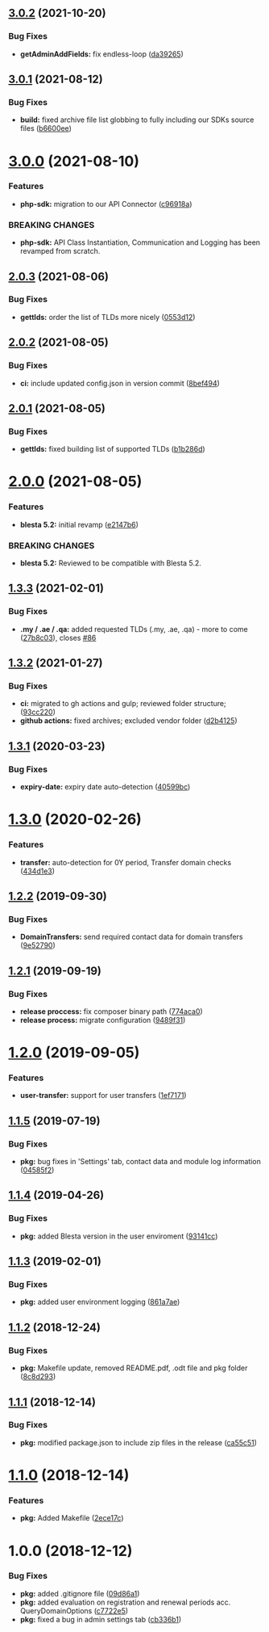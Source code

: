 ## [3.0.2](https://github.com/hexonet/blesta-ispapi-registrar/compare/v3.0.1...v3.0.2) (2021-10-20)


### Bug Fixes

* **getAdminAddFields:** fix endless-loop ([da39265](https://github.com/hexonet/blesta-ispapi-registrar/commit/da39265e7ee15ef648de308189a7f50cc7ba3437))

## [3.0.1](https://github.com/hexonet/blesta-ispapi-registrar/compare/v3.0.0...v3.0.1) (2021-08-12)


### Bug Fixes

* **build:** fixed archive file list globbing to fully including our SDKs source files ([b6600ee](https://github.com/hexonet/blesta-ispapi-registrar/commit/b6600ee39854b70329acf03b142b0201d912e986))

# [3.0.0](https://github.com/hexonet/blesta-ispapi-registrar/compare/v2.0.3...v3.0.0) (2021-08-10)


### Features

* **php-sdk:** migration to our API Connector ([c96918a](https://github.com/hexonet/blesta-ispapi-registrar/commit/c96918ae9d4bb1275ea7a2b828cea3b97d6efbfe))


### BREAKING CHANGES

* **php-sdk:** API Class Instantiation, Communication and Logging has been revamped from scratch.

## [2.0.3](https://github.com/hexonet/blesta-ispapi-registrar/compare/v2.0.2...v2.0.3) (2021-08-06)


### Bug Fixes

* **gettlds:** order the list of TLDs more nicely ([0553d12](https://github.com/hexonet/blesta-ispapi-registrar/commit/0553d12779e66f239084ae790731e9d76d79ac34))

## [2.0.2](https://github.com/hexonet/blesta-ispapi-registrar/compare/v2.0.1...v2.0.2) (2021-08-05)


### Bug Fixes

* **ci:** include updated config.json in version commit ([8bef494](https://github.com/hexonet/blesta-ispapi-registrar/commit/8bef494765fb448ace47fb38c18b46be40fd48e0))

## [2.0.1](https://github.com/hexonet/blesta-ispapi-registrar/compare/v2.0.0...v2.0.1) (2021-08-05)


### Bug Fixes

* **gettlds:** fixed building list of supported TLDs ([b1b286d](https://github.com/hexonet/blesta-ispapi-registrar/commit/b1b286df9b64049e778a23316c5c52bb6b7bc16c))

# [2.0.0](https://github.com/hexonet/blesta-ispapi-registrar/compare/v1.3.3...v2.0.0) (2021-08-05)


### Features

* **blesta 5.2:** initial revamp ([e2147b6](https://github.com/hexonet/blesta-ispapi-registrar/commit/e2147b61a7de9eff73a4121c394f95a6cd7b37a6))


### BREAKING CHANGES

* **blesta 5.2:** Reviewed to be compatible with Blesta 5.2.

## [1.3.3](https://github.com/hexonet/blesta-ispapi-registrar/compare/v1.3.2...v1.3.3) (2021-02-01)


### Bug Fixes

* **.my / .ae / .qa:** added requested TLDs (.my, .ae, .qa) - more to come ([27b8c03](https://github.com/hexonet/blesta-ispapi-registrar/commit/27b8c034e7a7924cbb5a0411f53cf0524b01329d)), closes [#86](https://github.com/hexonet/blesta-ispapi-registrar/issues/86)

## [1.3.2](https://github.com/hexonet/blesta-ispapi-registrar/compare/v1.3.1...v1.3.2) (2021-01-27)


### Bug Fixes

* **ci:** migrated to gh actions and gulp; reviewed folder structure; ([93cc220](https://github.com/hexonet/blesta-ispapi-registrar/commit/93cc220c039d46a36957b54ac2e7c810fb6ae729))
* **github actions:** fixed archives; excluded vendor folder ([d2b4125](https://github.com/hexonet/blesta-ispapi-registrar/commit/d2b41259d62a27398227ee5c7e747a79b6cd2c4f))

## [1.3.1](https://github.com/hexonet/blesta-ispapi-registrar/compare/v1.3.0...v1.3.1) (2020-03-23)


### Bug Fixes

* **expiry-date:** expiry date auto-detection ([40599bc](https://github.com/hexonet/blesta-ispapi-registrar/commit/40599bc6cc01d31b5c3d0129e0f220359065704f))

# [1.3.0](https://github.com/hexonet/blesta-ispapi-registrar/compare/v1.2.2...v1.3.0) (2020-02-26)


### Features

* **transfer:** auto-detection for 0Y period, Transfer domain checks ([434d1e3](https://github.com/hexonet/blesta-ispapi-registrar/commit/434d1e380685c7fb3f42ae0a43e645ac0edff0f4))

## [1.2.2](https://github.com/hexonet/blesta-ispapi-registrar/compare/v1.2.1...v1.2.2) (2019-09-30)


### Bug Fixes

* **DomainTransfers:** send required contact data for domain transfers ([9e52790](https://github.com/hexonet/blesta-ispapi-registrar/commit/9e52790))

## [1.2.1](https://github.com/hexonet/blesta-ispapi-registrar/compare/v1.2.0...v1.2.1) (2019-09-19)


### Bug Fixes

* **release proccess:** fix composer binary path ([774aca0](https://github.com/hexonet/blesta-ispapi-registrar/commit/774aca0))
* **release process:** migrate configuration ([9489f31](https://github.com/hexonet/blesta-ispapi-registrar/commit/9489f31))

# [1.2.0](https://github.com/hexonet/blesta-ispapi-registrar/compare/v1.1.5...v1.2.0) (2019-09-05)


### Features

* **user-transfer:** support for user transfers ([1ef7171](https://github.com/hexonet/blesta-ispapi-registrar/commit/1ef7171))

## [1.1.5](https://github.com/hexonet/blesta-ispapi-registrar/compare/v1.1.4...v1.1.5) (2019-07-19)


### Bug Fixes

* **pkg:** bug fixes in 'Settings' tab, contact data and module log information ([04585f2](https://github.com/hexonet/blesta-ispapi-registrar/commit/04585f2))

## [1.1.4](https://github.com/hexonet/blesta-ispapi-registrar/compare/v1.1.3...v1.1.4) (2019-04-26)


### Bug Fixes

* **pkg:** added Blesta version in the user enviroment ([93141cc](https://github.com/hexonet/blesta-ispapi-registrar/commit/93141cc))

## [1.1.3](https://github.com/hexonet/blesta-ispapi-registrar/compare/v1.1.2...v1.1.3) (2019-02-01)


### Bug Fixes

* **pkg:** added user environment logging ([861a7ae](https://github.com/hexonet/blesta-ispapi-registrar/commit/861a7ae))

## [1.1.2](https://github.com/hexonet/blesta-ispapi-registrar/compare/v1.1.1...v1.1.2) (2018-12-24)


### Bug Fixes

* **pkg:** Makefile update, removed README.pdf, .odt file and pkg folder ([8c8d293](https://github.com/hexonet/blesta-ispapi-registrar/commit/8c8d293))

## [1.1.1](https://github.com/hexonet/blesta-ispapi-registrar/compare/v1.1.0...v1.1.1) (2018-12-14)


### Bug Fixes

* **pkg:** modified package.json to include zip files in the release ([ca55c51](https://github.com/hexonet/blesta-ispapi-registrar/commit/ca55c51))

# [1.1.0](https://github.com/hexonet/blesta-ispapi-registrar/compare/v1.0.0...v1.1.0) (2018-12-14)


### Features

* **pkg:** Added Makefile ([2ece17c](https://github.com/hexonet/blesta-ispapi-registrar/commit/2ece17c))

# 1.0.0 (2018-12-12)


### Bug Fixes

* **pkg:** added .gitignore file ([09d86a1](https://github.com/hexonet/blesta-ispapi-registrar/commit/09d86a1))
* **pkg:** added evaluation on registration and renewal periods acc. QueryDomainOptions ([c7722e5](https://github.com/hexonet/blesta-ispapi-registrar/commit/c7722e5))
* **pkg:** fixed a bug in admin settings tab ([cb336b1](https://github.com/hexonet/blesta-ispapi-registrar/commit/cb336b1))
